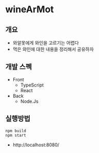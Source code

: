 # wineArMot



## 개요

* 와알못에게 와인을 고르기는 어렵다
* 먹은 와인에 대한 내용을 정리해서 공유하자

## 개발 스펙

* Front 
  * TypeScript
  * React
* Back
  * Node.Js

## 실행방법

```
npm build
npm start
```

* http://localhost:8080/